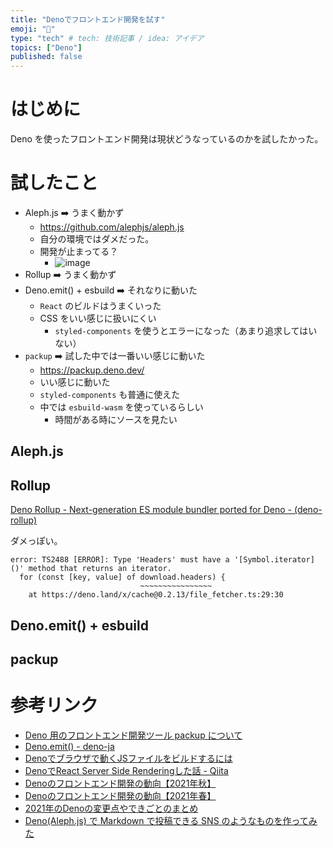 ```yaml
---
title: "Denoでフロントエンド開発を試す"
emoji: "🦕"
type: "tech" # tech: 技術記事 / idea: アイデア
topics: ["Deno"]
published: false
---
```


# はじめに

Deno を使ったフロントエンド開発は現状どうなっているのかを試したかった。

# 試したこと

- Aleph.js :arrow_right: うまく動かず
  - https://github.com/alephjs/aleph.js
  - 自分の環境ではダメだった。
  - 開発が止まってる？
    - ![image](https://user-images.githubusercontent.com/12733897/153724600-49c5c77e-a1d7-4a81-8a93-8b141ea204a9.png)
- Rollup :arrow_right: うまく動かず
- Deno.emit() + esbuild :arrow_right: それなりに動いた
  - `React` のビルドはうまくいった
  - CSS をいい感じに扱いにくい
    - `styled-components` を使うとエラーになった（あまり追求してはいない）
- `packup` :arrow_right: 試した中では一番いい感じに動いた
  - https://packup.deno.dev/
  - いい感じに動いた
  - `styled-components` も普通に使えた
  - 中では `esbuild-wasm` を使っているらしい
    - 時間がある時にソースを見たい

## Aleph.js

## Rollup

[Deno Rollup - Next-generation ES module bundler ported for Deno - (deno-rollup)](https://opensourcelibs.com/lib/deno-rollup)

ダメっぽい。

```
error: TS2488 [ERROR]: Type 'Headers' must have a '[Symbol.iterator]()' method that returns an iterator.
  for (const [key, value] of download.headers) {
                             ~~~~~~~~~~~~~~~~
    at https://deno.land/x/cache@0.2.13/file_fetcher.ts:29:30
```

## Deno.emit() + esbuild

## packup

# 参考リンク

- [Deno 用のフロントエンド開発ツール packup について](https://zenn.dev/kt3k/articles/1df2e54cd9d4f3)
- [Deno.emit() - deno-ja](https://scrapbox.io/deno-ja/Deno.emit())
- [Denoでブラウザで動くJSファイルをビルドするには](https://zenn.dev/itte/articles/65e3ec70ef5ff6)
- [DenoでReact Server Side Renderingした話 - Qiita](https://qiita.com/isihigameKoudai/items/40b5263b7296c79873a6)
- [Denoのフロントエンド開発の動向【2021年秋】](https://zenn.dev/uki00a/articles/frontend-development-in-deno-2021-autumn)
- [Denoのフロントエンド開発の動向【2021年春】](https://zenn.dev/uki00a/articles/frontend-development-in-deno-2021-spring)
- [2021年のDenoの変更点やできごとのまとめ](https://zenn.dev/uki00a/articles/whats-new-for-deno-in-2021)
- [Deno(Aleph.js) で Markdown で投稿できる SNS のようなものを作ってみた](https://zenn.dev/chiba/articles/md-sns-deno-alephjs)
